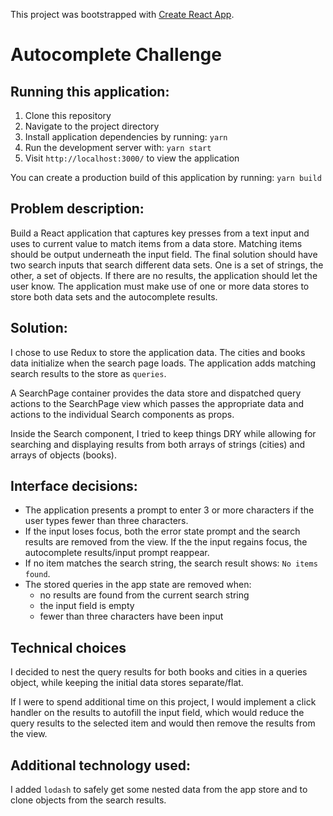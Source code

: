 This project was bootstrapped with [Create React App](https://github.com/facebook/create-react-app).

# Autocomplete Challenge

## Running this application:
1. Clone this repository
2. Navigate to the project directory
3. Install application dependencies by running: `yarn`
4. Run the development server with: `yarn start`
5. Visit `http://localhost:3000/` to view the application

You can create a production build of this application by running: `yarn build`

## Problem description:
Build a React application that captures key presses from a text input and uses to current value to match items from a data store.
Matching items should be output underneath the input field.
The final solution should have two search inputs that search different data sets. One is a set of strings, the other, a set of objects.
If there are no results, the application should let the user know.
The application must make use of one or more data stores to store both data sets and the autocomplete results.

## Solution:
I chose to use Redux to store the application data. The cities and books data initialize when the search page loads. The application adds matching search results to the store as `queries`.

A SearchPage container provides the data store and dispatched query actions to the SearchPage view which passes the appropriate data and actions to the individual Search components as props.

Inside the Search component, I tried to keep things DRY while allowing for searching and displaying results from both arrays of strings (cities) and arrays of objects (books).

## Interface decisions:
- The application presents a prompt to enter 3 or more characters if the user types fewer than three characters.
- If the input loses focus, both the error state prompt and the search results are removed from the view. If the the input regains focus, the autocomplete results/input prompt reappear.
- If no item matches the search string, the search result shows: `No items found`.
- The stored queries in the app state are removed when:
  - no results are found from the current search string
  - the input field is empty
  - fewer than three characters have been input 

## Technical choices
I decided to nest the query results for both books and cities in a queries object, while keeping the initial data stores separate/flat.

If I were to spend additional time on this project, I would implement a click handler on the results to autofill the input field, which would reduce the query results to the selected item and would then remove the results from the view.

## Additional technology used:
I added `lodash` to safely get some nested data from the app store and to clone objects from the search results.
